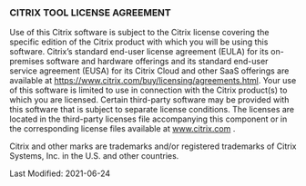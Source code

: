 ### CITRIX TOOL LICENSE AGREEMENT

Use of this Citrix software is subject to the Citrix license covering the specific edition of the Citrix product with which you will be using this software. Citrix’s standard end-user license agreement (EULA) for its on-premises software and hardware offerings and its standard end-user service agreement (EUSA) for its Citrix Cloud and other SaaS offerings are available at https://www.citrix.com/buy/licensing/agreements.html. Your use of this software is limited to use in connection with the Citrix product(s) to which you are licensed. 
Certain third-party software may be provided with this software that is subject to separate license conditions. The licenses are located in the third-party licenses file accompanying this component or in the corresponding license files available at www.citrix.com .

Citrix and other marks are trademarks and/or registered trademarks of Citrix Systems, Inc. in the U.S. and other countries.

Last Modified: 2021-06-24
